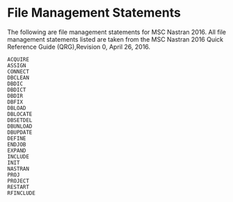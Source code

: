 # File Management Statements
The following are file management statements for MSC Nastran 2016. All file
management statements listed are taken from the MSC Nastran 2016
Quick Reference Guide (QRG),Revision 0, April 26, 2016.

    ACQUIRE
    ASSIGN
    CONNECT
    DBCLEAN
    DBDIC
    DBDICT
    DBDIR
    DBFIX
    DBLOAD
    DBLOCATE
    DBSETDEL
    DBUNLOAD
    DBUPDATE
    DEFINE
    ENDJOB
    EXPAND
    INCLUDE
    INIT
    NASTRAN
    PROJ
    PROJECT
    RESTART
    RFINCLUDE
